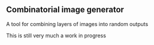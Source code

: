 ## Combinatorial image generator

A tool for combining layers of images into random outputs

This is still very much a work in progress